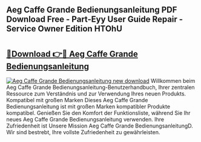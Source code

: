 ## Aeg Caffe Grande Bedienungsanleitung PDF Download Free - Part-Eyy User Guide Repair - Service Owner Edition HTOhU

# <h2><a href="http://df1a2dp.blite.top/?on=Aeg+Caffe+Grande+Bedienungsanleitung">🔗Download 👉🔴 Aeg Caffe Grande Bedienungsanleitung</a></h2>

[![Aeg Caffe Grande Bedienungsanleitung new download](https://i.imgur.com/lujVjoI.png)](http://df1a2dp.blite.top/?on=Aeg+Caffe+Grande+Bedienungsanleitung)
Willkommen beim Aeg Caffe Grande Bedienungsanleitung-Benutzerhandbuch, Ihrer zentralen Ressource zum Verständnis und zur Verwendung Ihres neuen Produkts. Kompatibel mit großen Marken Dieses Aeg Caffe Grande Bedienungsanleitung ist mit großen Marken kompatibler Produkte kompatibel. Genießen Sie den Komfort der Funktionsliste, während Sie Ihr neues Aeg Caffe Grande Bedienungsanleitung verwenden. Ihre Zufriedenheit ist Unsere Mission Aeg Caffe Grande BedienungsanleitungD. Wir sind bestrebt, Ihre vollste Zufriedenheit zu gewährleisten.
